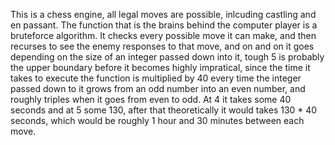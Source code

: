 This is a chess engine, all legal moves are possible, inlcuding castling and en passant. The function that is the brains behind the computer player is a bruteforce algorithm. It checks every possible move it can make, and then recurses to see the enemy responses to that move, and on and on it goes depending on the size of an integer passed down into it, tough 5 is probably the upper boundary before it becomes highly impratical, since the time it takes to execute the function is multiplied by 40 every time the integer passed down to it grows from an odd number into an even number, and roughly triples when it goes from even to odd. At 4 it takes some 40 seconds and at 5 some 130, after that theoretically it would takes 130 * 40 seconds, which would be roughly 1 hour and 30 minutes between each move.  
